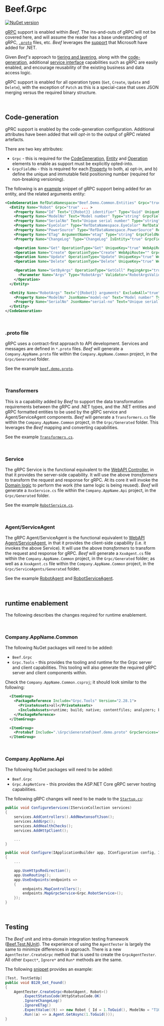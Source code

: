 ﻿# Beef.Grpc

[![NuGet version](https://badge.fury.io/nu/Beef.Grpc.svg)](https://badge.fury.io/nu/Beef.Grpc)

[gRPC](https://grpc.io/) support is enabled within _Beef_. The ins-and-outs of gRPC will not be covered here, and will assume the reader has a base understanding of gRPC, [`.proto`](https://grpc.io/docs/tutorials/basic/csharp/#defining-the-service) files, etc. _Beef_ leverages the [support](https://docs.microsoft.com/en-us/aspnet/core/grpc/) that Microsoft have added for .NET.

Given _Beef's_ approach to [tiering and layering](../../docs/Solution-Structure.md), along with the [code-generation](../../tools/Beef.CodeGen.Core/README.md), additional [service interface](../../docs/Layer-ServiceInterface.md) capabilities such as gRPC are easily enabled, and encourage reusability of the existing business and data access logic.

gRPC support is enabled for all operation types (`Get`, `Create`, `Update` and `Delete`), with the exception of `Patch` as this is a special-case that uses JSON merging versus the required binary structure.

<br/>

## Code-generation

gPRC support is enabled by the code-generation configuration. Additional attributes have been added that will _opt-in_ to the output of gRPC related artefacts.

There are two key attributes:
- `Grpc` - this is required for the [CodeGeneration](../../docs/Entity-CodeGeneration-Element.md), [Entity](../../docs/Entity-Entity-Element.md) and [Operation](../../docs/Entity-Operation-Element.md) elements to enable as support must be explicitly opted-into. 
- `GrpcFieldNo` - this is required for each [Property](../../docs/Entity-Property-Element.md) to both, a) opt-in, and b) define the unique and immutable field positioning number (required for non-breaking versioning).

The following is an [example](../../samples/Demo/Beef.Demo.CodeGen/Beef.Demo.xml) snippet of gRPC support being added for an entity, and the related arguments entity:

``` xml
<CodeGeneration RefDataNamespace="Beef.Demo.Common.Entities" Grpc="true" ... >
  <Entity Name="Robot" Grpc="true" ... >
    <Property Name="Id" Text="{{Robot}} identifier" Type="Guid" UniqueKey="true" GrpcFieldNo="1" />
    <Property Name="ModelNo" Text="Model number" Type="string" GrpcFieldNo="2" />
    <Property Name="SerialNo" Text="Unique serial number" Type="string" GrpcFieldNo="3" />
    <Property Name="EyeColor" Type="RefDataNamespace.EyeColor" RefDataType="string" GrpcFieldNo="4" />
    <Property Name="PowerSource" Type="RefDataNamespace.PowerSource" RefDataType="string" GrpcFieldNo="5" />
    <Property Name="ETag" ArgumentName="etag" Type="string" GrpcFieldNo="6" />
    <Property Name="ChangeLog" Type="ChangeLog" IsEntity="true" GrpcFieldNo="7" />

    <Operation Name="Get" OperationType="Get" UniqueKey="true" WebApiRoute="{id}" Grpc="true" />
    <Operation Name="Create" OperationType="Create" WebApiRoute="" Grpc="true" />
    <Operation Name="Update" OperationType="Update" UniqueKey="true" WebApiRoute="{id}" Grpc="true" />
    <Operation Name="Delete" OperationType="Delete" UniqueKey="true" WebApiRoute="{id}" Grpc="true" />

    <Operation Name="GetByArgs" OperationType="GetColl" PagingArgs="true" WebApiRoute="" Grpc="true">
      <Parameter Name="Args" Type="RobotArgs" Validator="RobotArgsValidator" />
    </Operation>
  </Entity>

  <Entity Name="RobotArgs" Text="{{Robot}} arguments" ExcludeAll="true" Grpc="true">
    <Property Name="ModelNo" JsonName="model-no" Text="Model number" Type="string" GrpcFieldNo="1" />
    <Property Name="SerialNo" JsonName="serial-no" Text="Unique serial number" Type="string" GrpcFieldNo="2" />
  </Entity>
</CodeGeneration>
```

<br/>

### .proto file

gRPC uses a contract-first approach to API development. Services and messages are defined in `*.proto` files. _Beef_ will generate a `Company.AppName.proto` file within the `Company.AppName.Common` project, in the `Grpc/Generated` folder.

See the example [`beef.demo.proto`](../../samples/Demo/Beef.Demo.Common/Grpc/Generated/beef.demo.proto).

<br/>

### Transformers

This is a capability added by _Beef_ to support the data transformation requirements between the gRPC and .NET types, and the .NET entities and gRPC formatted entities to be used by the gRPC service and Agent/ServiceAgent components. _Beef_ will generate a `Transformers.cs` file within the `Company.AppName.Common` project, in the `Grpc/Generated` folder. This leverages the _Beef_ mapping and converting capabilities.

See the example [`Transformers.cs`](../../samples/Demo/Beef.Demo.Common/Grpc/Generated/Transformers.cs).

<br/>

### Service

The gRPC Service is the functional equivalent to the [WebAPI Controller](../../docs/Layer-ServiceInterface.md), in that it provides the server-side capability. It will use the above _transformers_ to transform the request and response for gRPC. At its core it will invoke the [Domain logic](../../docs/Layer-Manager.md) to perform the work (the same logic is being reused). _Beef_ will generate a `XxxService.cs` file within the `Company.AppName.Api` project, in the `Grpc/Generated` folder.

See the example [`RobotService.cs`](../../samples/Demo/Beef.Demo.Api/Grpc/Generated/RobotService.cs).

<br/>

### Agent/ServiceAgent

The gRPC Agent/ServiceAgent is the functional equivalent to [WebAPI Agent/ServiceAgent](../../docs/Layer-ServiceAgent.md), in that it provides the client-side capability (i.e. it invokes the above Service). It will use the above _transformers_ to transform the request and response for gRPC. _Beef_ will generate a `XxxAgent.cs` file within the `Company.AppName.Common` project, in the `Grpc/Generated` folder; as well as a `XxxAgent.cs` file within the `Company.AppName.Common` project, in the `Grpc/ServiceAgents/Generated` folder.

See the example [RobotAgent](../../samples/Demo/Beef.Demo.Common/Grpc/Generated/RobotAgent.cs) and [RobotServiceAgent](../../samples/Demo/Beef.Demo.Common/Grpc/ServiceAgents/Generated/RobotServiceAgent.cs).

<br/>

## runtime enablement

The following describes the changes required for runtime enablement.

<br/>

### Company.AppName.Common

The following NuGet packages will need to be added:
- `Beef.Grpc`
- `Grpc.Tools` - this provides the tooling and runtime for the Grpc server and client capabilities. This tooling will also generate the required gRPC server and client components within.

Check the `Company.AppName.Common.csproj`; it should look similar to the following:

``` xml
  <ItemGroup>
    <PackageReference Include="Grpc.Tools" Version="2.28.1">
      <PrivateAssets>all</PrivateAssets>
      <IncludeAssets>runtime; build; native; contentfiles; analyzers; buildtransitive</IncludeAssets>
    </PackageReference>
  </ItemGroup>

  <ItemGroup>
    <Protobuf Include=".\Grpc\Generated\beef.demo.proto" GrpcServices="Client,Server" />
  </ItemGroup> 
```

<br/>

### Company.AppName.Api

The following NuGet packages will need to be added:
- `Beef.Grpc`
- `Grpc.AspNetCore` - this provides the ASP.NET Core gRPC server hosting capabilities.

The following gRPC changes will need to be made to the [`Startup.cs`](../../samples/Demo/Beef.Demo.Api/Startup.cs):

``` csharp
public void ConfigureServices(IServiceCollection services)
{
    services.AddControllers().AddNewtonsoftJson();
    services.AddGrpc();
    services.AddHealthChecks();
    services.AddHttpClient();

    ...
}

public void Configure(IApplicationBuilder app, IConfiguration config, ILoggerFactory loggerFactory, IHttpClientFactory clientFactory)
{
    ...

    app.UseHttpsRedirection();
    app.UseRouting();
    app.UseEndpoints(endpoints =>
    {
        endpoints.MapControllers();
        endpoints.MapGrpcService<Grpc.RobotService>();
    });
}
```

<br/>

## Testing

The _Beef_ unit and intra-domain integration testing framework ([Beef.Test.NUnit](../../tools/Beef.Test.NUnit/README.md)). The experience of using the `AgentTester` is largely the same to minimize differences in approach. There is a new `AgentTester.CreateGrpc` method that is used to create the `GrpcAgentTester`. All other `Expect*`, `Ignore*` and `Run*` methods are the same.

The following [snippet](../../samples/Demo/Beef.Demo.Test/RobotGrpcTest.cs) provides an example:

``` csharp
[Test, TestSetUp]
public void B120_Get_Found()
{
    AgentTester.CreateGrpc<RobotAgent, Robot>()
        .ExpectStatusCode(HttpStatusCode.OK)
        .IgnoreChangeLog()
        .IgnoreETag()
        .ExpectValue((t) => new Robot { Id = 1.ToGuid(), ModelNo = "T1000", SerialNo = "123456", PowerSource = "F" })
        .Run((a) => a.Agent.GetAsync(1.ToGuid()));
}
```
